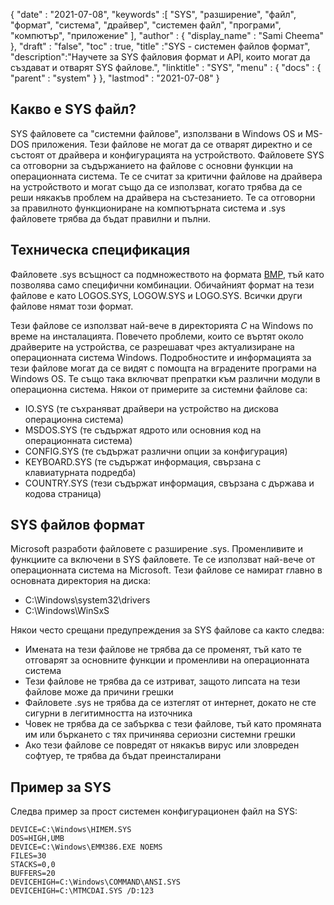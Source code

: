 {
  "date" : "2021-07-08",
  "keywords" :[ "SYS", "разширение", "файл", "формат", "система", "драйвер", "системен файл", "програми", "компютър", "приложение" ],
  "author" : {
    "display_name" : "Sami Cheema"
},
  "draft" : "false",
  "toc" : true,
  "title" :"SYS - системен файлов формат",
  "description":"Научете за SYS файловия формат и API, които могат да създават и отварят SYS файлове.",
  "linktitle" : "SYS",
  "menu" : {
    "docs" : {
      "parent" : "system"
}
},
  "lastmod" : "2021-07-08"
}

## Какво е SYS файл? ##

SYS файловете са "системни файлове", използвани в Windows OS и MS-DOS приложения. Тези файлове не могат да се отварят директно и се състоят от драйвера и конфигурацията на устройството. Файловете SYS са отговорни за съдържанието на файлове с основни функции на операционната система. Те се считат за критични файлове на драйвера на устройството и могат също да се използват, когато трябва да се реши някакъв проблем на драйвера на състезанието. Те са отговорни за правилното функциониране на компютърната система и .sys файловете трябва да бъдат правилни и пълни.


## Техническа спецификация ##

Файловете .sys всъщност са подмножеството на формата [BMP](/bg/image/bmp/), тъй като позволява само специфични комбинации. Обичайният формат на тези файлове е като LOGOS.SYS, LOGOW.SYS и LOGO.SYS. Всички други файлове нямат този формат.

Тези файлове се използват най-вече в директорията *C* на Windows по време на инсталацията. Повечето проблеми, които се въртят около драйверите на устройства, се разрешават чрез актуализиране на операционната система Windows. Подробностите и информацията за тези файлове могат да се видят с помощта на вградените програми на Windows OS. Те също така включват препратки към различни модули в операционна система.
Някои от примерите за системни файлове са:

* IO.SYS (те съхраняват драйвери на устройство на дискова операционна система)
* MSDOS.SYS (те съдържат ядрото или основния код на операционната система)
* CONFIG.SYS (те съдържат различни опции за конфигурация)
* KEYBOARD.SYS (те съдържат информация, свързана с клавиатурната подредба)
* COUNTRY.SYS (тези съдържат информация, свързана с държава и кодова страница)

## SYS файлов формат ##

Microsoft разработи файловете с разширение .sys. Променливите и функциите са включени в SYS файловете. Те се използват най-вече от операционната система на Microsoft. Тези файлове се намират главно в основната директория на диска:

* C:\Windows\system32\drivers
* C:\Windows\WinSxS

Някои често срещани предупреждения за SYS файлове са както следва:

* Имената на тези файлове не трябва да се променят, тъй като те отговарят за основните функции и променливи на операционната система
* Тези файлове не трябва да се изтриват, защото липсата на тези файлове може да причини грешки
* Файловете .sys не трябва да се изтеглят от интернет, докато не сте сигурни в легитимността на източника
* Човек не трябва да се забърква с тези файлове, тъй като промяната им или бъркането с тях причинява сериозни системни грешки
* Ако тези файлове се повредят от някакъв вирус или зловреден софтуер, те трябва да бъдат преинсталирани

## Пример за SYS ##

Следва пример за прост системен конфигурационен файл на SYS:

```
DEVICE=C:\Windows\HIMEM.SYS
DOS=HIGH,UMB
DEVICE=C:\Windows\EMM386.EXE NOEMS
FILES=30
STACKS=0,0
BUFFERS=20
DEVICEHIGH=C:\Windows\COMMAND\ANSI.SYS
DEVICEHIGH=C:\MTMCDAI.SYS /D:123
```
